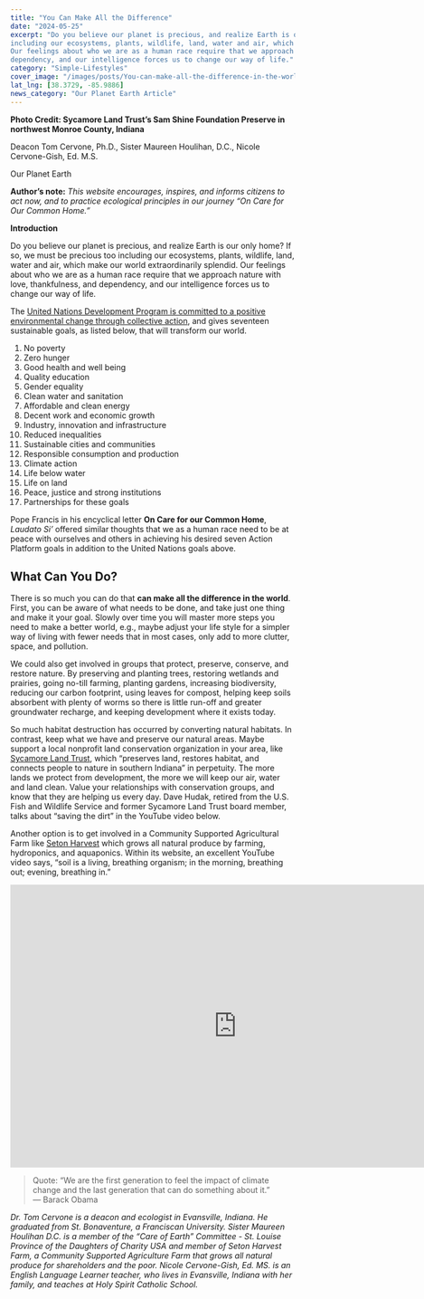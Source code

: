 ```yaml
---
title: "You Can Make All the Difference"
date: "2024-05-25"
excerpt: "Do you believe our planet is precious, and realize Earth is our only home? If so, we must be precious too
including our ecosystems, plants, wildlife, land, water and air, which make our world extraordinarily splendid.
Our feelings about who we are as a human race require that we approach nature with love, thankfulness, and
dependency, and our intelligence forces us to change our way of life."
category: "Simple-Lifestyles"
cover_image: "/images/posts/You-can-make-all-the-difference-in-the-world.jpg"
lat_lng: [38.3729, -85.9886] 
news_category: "Our Planet Earth Article"
---
```


**Photo Credit: Sycamore Land Trust’s Sam Shine Foundation Preserve in northwest Monroe County, Indiana**

Deacon Tom Cervone, Ph.D., Sister Maureen Houlihan, D.C., Nicole Cervone-Gish, Ed. M.S.

Our Planet Earth

**Author’s note:** _This website encourages, inspires, and informs citizens to act now, and to practice ecological principles in our journey “On Care for Our Common Home.”_

**Introduction**

Do you believe our planet is precious, and realize Earth is our only home? If so, we must be precious too including our ecosystems, plants, wildlife, land, water and air, which make our world extraordinarily splendid. Our feelings about who we are as a human race require that we approach nature with love, thankfulness, and dependency, and our intelligence forces us to change our way of life.

The [United Nations Development Program is committed to a positive environmental change through collective action](https://www.undp.org/blog/our-planet-precious), and gives seventeen sustainable goals, as listed below, that will transform our world.

1. No poverty
2. Zero hunger
3. Good health and well being
4. Quality education
5. Gender equality
6. Clean water and sanitation
7. Affordable and clean energy
8. Decent work and economic growth
9. Industry, innovation and infrastructure
10. Reduced inequalities
11. Sustainable cities and communities
12. Responsible consumption and production
13. Climate action
14. Life below water
15. Life on land
16. Peace, justice and strong institutions
17. Partnerships for these goals

Pope Francis in his encyclical letter **On Care for our Common Home**, _Laudato Si’_ offered similar thoughts that we as a human race need to be at peace with ourselves and others in achieving his desired seven Action Platform goals in addition to the United Nations goals above.

## What Can You Do?

There is so much you can do that **can make all the difference in the world**. First, you can be aware of what needs to be done, and take just one thing and make it your goal. Slowly over time you will master more steps you need to make a better world, e.g., maybe adjust your life style for a simpler way of living with fewer needs that in most cases, only add to more clutter, space, and pollution.

We could also get involved in groups that protect, preserve, conserve, and restore nature. By preserving and planting trees, restoring wetlands and prairies, going no-till farming, planting gardens, increasing biodiversity, reducing our carbon footprint, using leaves for compost, helping keep soils absorbent with plenty of worms so there is little run-off and greater groundwater recharge, and keeping development where it exists today.

So much habitat destruction has occurred by converting natural habitats. In contrast, keep what we have and preserve our natural areas. Maybe support a local nonprofit land conservation organization in your area, like [Sycamore Land Trust](https://sycamorelandtrust.org/), which “preserves land, restores habitat, and connects people to nature in southern Indiana” in perpetuity. The more lands we protect from development, the more we will keep our air, water and land clean. Value your relationships with conservation groups, and know that they are helping us every day. Dave Hudak, retired from the U.S. Fish and Wildlife Service and former Sycamore Land Trust board member, talks about “saving the dirt” in the YouTube video below.

Another option is to get involved in a Community Supported Agricultural Farm like [Seton Harvest](https://www.setonharvest.org) which grows all natural produce by farming, hydroponics, and aquaponics. Within its website, an excellent YouTube video says, “soil is a living, breathing organism; in the morning, breathing out; evening, breathing in.”

<iframe width="800" height="500" src="https://www.youtube.com/embed/h4DezONk57U?si=82RHeOuJ5rzxASW0" title="YouTube video player" frameborder="0" allow="accelerometer; autoplay; clipboard-write; encrypted-media; gyroscope; picture-in-picture; web-share" referrerpolicy="strict-origin-when-cross-origin" allowfullscreen></iframe>

> Quote:
> “We are the first generation to feel the impact of climate change and the last generation that can do something about it.”
> — Barack Obama

_Dr. Tom Cervone is a deacon and ecologist in Evansville, Indiana. He graduated from St. Bonaventure, a Franciscan University. Sister Maureen Houlihan D.C. is a member of the “Care of Earth” Committee - St. Louise Province of the Daughters of Charity USA and member of Seton Harvest Farm, a Community Supported Agriculture Farm that grows all natural produce for shareholders and the poor. Nicole Cervone-Gish, Ed. MS. is an English Language Learner teacher, who lives in Evansville, Indiana with her family, and teaches at Holy Spirit Catholic School._

